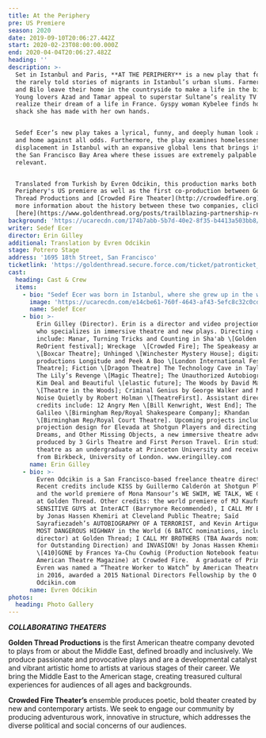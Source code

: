 ```yaml
---
title: At the Periphery
pre: US Premiere
season: 2020
date: 2019-09-10T20:06:27.442Z
start: 2020-02-23T08:00:00.000Z
end: 2020-04-04T20:06:27.482Z
heading: ''
description: >-
  Set in Istanbul and Paris, **AT THE PERIPHERY** is a new play that focuses on
  the rarely told stories of migrants in Istanbul’s urban slums. Farmers Dilcha
  and Bilo leave their home in the countryside to make a life in the big city.
  Young lovers Azad and Tamar appeal to superstar Sultane’s reality TV show to
  realize their dream of a life in France. Gyspy woman Kybelee finds home in a
  shack she has made with her own hands.


  Sedef Ecer’s new play takes a lyrical, funny, and deeply human look at hope
  and home against all odds. Furthermore, the play examines homelessness and
  displacement in Istanbul with an expansive global lens that brings it home to
  the San Francisco Bay Area where these issues are extremely palpable and
  relevant. 


  Translated from Turkish by Evren Odcikin, this production marks both At the
  Periphery's US premiere as well as the first co-production between Golden
  Thread Productions and [Crowded Fire Theater](http://crowdedfire.org). For
  more information about the history between these two companies, click
  [here](https://www.goldenthread.org/posts/trailblazing-partnership-results-in-multiple-wins-for-two-exemplary-bay-area-theatre-companies/).
background: 'https://ucarecdn.com/174b7abb-5b7d-40e2-8f35-b4413a503bb8/'
writer: Sedef Ecer
director: Erin Gilley
additional: Translation by Evren Odcikin
stage: Potrero Stage
address: '1695 18th Street, San Francisco'
ticketlink: 'https://goldenthread.secure.force.com/ticket/patronticket__publicticketapp#/ '
cast:
  heading: Cast & Crew
  items:
    - bio: "Sedef Ecer was born in Istanbul, where she grew up in the world of movie-making, theatre and television. She has written numerous articles or opinion pieces for national newspapers or magazines, novels, screenplays, explored new genres with transmedia stories and translated Charlotte Delbo, and Saint-Exupery's works into Turkish. But her major work is in the field of theater, in French. Now living in Paris and writing in French, her plays are published by Les Éditions de l'Amandier, Les Éditions l'Espace d'un Instant, Lansman and l'Avant-Scène in France, and translated into Polish, Turkish, Armenian, German, Greek, and English. Ms. Ecer's plays have been seen across Europe at venues including Metz Opera House, National Theatre Le Liberté, Théâtre du Peuple, Aalen Stadt Theater, and Théâtre National de Strasbourg. \r\n\nShe is one of the three women writers who founded the Parlement des Écrivaines \rFrancophones, and is entered in the 2014 Dictionnaire Universel des Créatrices (The Universal Dictionary of Women Creators Worldwide, supported by Unesco). She is represented by Zelig in France, Merlin Verlag in Germany, and Habitus in Turkey. https://www.sedefecer.com"
      image: 'https://ucarecdn.com/e14cbe61-760f-4643-af43-5efc8c32c0cd/'
      name: Sedef Ecer
    - bio: >-
        Erin Gilley (Director). Erin is a director and video projection designer
        who specializes in immersive theatre and new plays. Directing credits
        include: Manar, Turning Tricks and Counting in Sha'ab \[Golden Thread's
        ReOrient festival]; Wreckage  \[Crowded Fire]; The Speakeasy and Equus
        \[Boxcar Theatre]; Unhinged \[Winchester Mystery House]; digital theatre
        productions Longitude and Peek A Boo \[London International Festival
        Theatre]; Fiction \[Dragon Theatre] The Technology Cave in Taylor Mac’s
        The Lily’s Revenge \[Magic Theatre]; The Unauthorized Autobiography of
        Kim Deal and Beautiful \[elastic future]; The Woods by David Mamet
        \[Theatre in the Woods]; Criminal Genius by George Walker and Making
        Noise Quietly by Robert Holman \[TheatreFirst]. Assistant directing
        credits include: 12 Angry Men \[Bill Kenwright, West End]; The Life of
        Galileo \[Birmingham Rep/Royal Shakespeare Company]; Khandan
        \[Birmingham Rep/Royal Court Theatre]. Upcoming projects include
        projection design for Elevada at Shotgun Players and directing Secrets,
        Dreams, and Other Missing Objects, a new immersive theatre adventure
        produced by 3 Girls Theatre and First Person Travel. Erin studied
        theatre as an undergraduate at Princeton University and received her MFA
        from Birkbeck, University of London. www.eringilley.com
      name: Erin Gilley
    - bio: >-
        Evren Odcikin is a San Francisco-based freelance theatre director.
        Recent credits include KISS by Guillermo Calderón at Shotgun Players,
        and the world premiere of Mona Mansour’s WE SWIM, WE TALK, WE GO TO WAR
        at Golden Thread. Other credits: the world premiere of MJ Kaufman’s
        SENSITIVE GUYS at InterACT (Barrymore Recommended), I CALL MY BROTHERS
        by Jonas Hassen Khemiri at Cleveland Public Theatre; Saïd
        Sayrafiezadeh’s AUTOBIOGRAPHY OF A TERRORIST, and Kevin Artigue’s THE
        MOST DANGEROUS HIGHWAY in the World (6 BATCC nominations, including best
        director) at Golden Thread; I CALL MY BROTHERS (TBA Awards nomination
        for Outstanding Direction) and INVASION! by Jonas Hassen Khemiri and
        \[410]GONE by Frances Ya-Chu Cowhig (Production Notebook feature in
        American Theatre Magazine) at Crowded Fire.  A graduate of Princeton,
        Evren was named a “Theatre Worker to Watch” by American Theatre Magazine
        in 2016, awarded a 2015 National Directors Fellowship by the O’Neill.
        Odcikin.com
      name: Evren Odcikin
photos:
  heading: Photo Gallery
---
```

**_COLLABORATING THEATERS_**

**Golden Thread Productions** is the first American theatre company devoted to plays from or about the Middle East, defined broadly and inclusively. We produce passionate and provocative plays and are a developmental catalyst and vibrant artistic home to artists at various stages of their career. We bring the Middle East to the American stage, creating treasured cultural experiences for audiences of all ages and backgrounds.  

**Crowded Fire Theater’s** ensemble produces poetic, bold theater created by new and contemporary artists. We seek to engage our community by producing adventurous work, innovative in structure, which addresses the diverse political and social concerns of our audiences.
